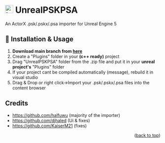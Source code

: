 # <img src=https://github.com/KaiserM21/UnrealPSKPSA/blob/master/Resources/Icon128.png alt="Logo" width="26"> **UnrealPSKPSA**

An ActorX .psk/.pskx/.psa importer for Unreal Engine 5

## 🔧 Installation & Usage
1. **Download main branch from [here](https://github.com/KaiserM21/UnrealPSKPSA/archive/refs/heads/master.zip)**
2. Create a "Plugins" folder in your **(c++ ready)** project
3. Drag "UnrealPSKPSA" folder from the .zip file and put it in your **unreal project's** "Plugins" folder
4. If your project cant be compiled automatically (message), rebuild it in visual studio
5. Drag & Drop or right click->Import your .psk/.pskx/.psa files into the content browser
## Credits
- https://github.com/halfuwu (majority of the importer)
- https://github.com/djhaled (Ui & fixes)
- https://github.com/KaiserM21 (fixes)


<p align="right">(<a href="#top">back to top</a>)</p>

